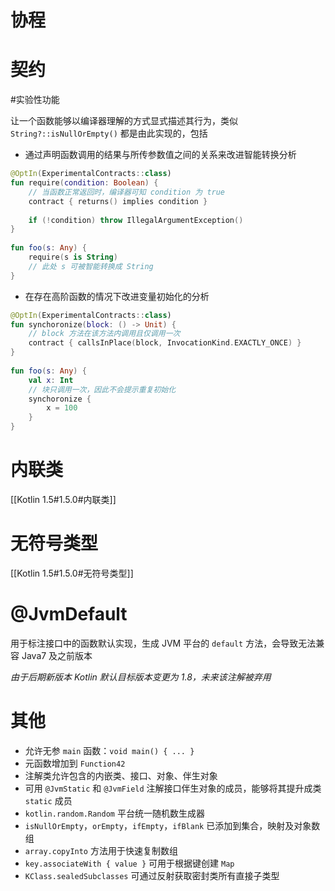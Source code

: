 # 协程

# 契约
#实验性功能 

让一个函数能够以编译器理解的方式显式描述其行为，类似 `String?::isNullOrEmpty()` 都是由此实现的，包括
- 通过声明函数调用的结果与所传参数值之间的关系来改进智能转换分析

```kotlin
@OptIn(ExperimentalContracts::class)  
fun require(condition: Boolean) {  
    // 当函数正常返回时，编译器可知 condition 为 true  
    contract { returns() implies condition }  
  
    if (!condition) throw IllegalArgumentException()  
}  
  
fun foo(s: Any) {  
    require(s is String)  
    // 此处 s 可被智能转换成 String
}
```

- 在存在高阶函数的情况下改进变量初始化的分析

```kotlin
@OptIn(ExperimentalContracts::class)  
fun synchoronize(block: () -> Unit) {  
    // block 方法在该方法内调用且仅调用一次  
    contract { callsInPlace(block, InvocationKind.EXACTLY_ONCE) }  
}  
  
fun foo(s: Any) {  
    val x: Int  
    // 块只调用一次，因此不会提示重复初始化  
    synchoronize {   
        x = 100  
    }  
}
```

# 内联类

[[Kotlin 1.5#1.5.0#内联类]]

# 无符号类型

[[Kotlin 1.5#1.5.0#无符号类型]]

# @JvmDefault

用于标注接口中的函数默认实现，生成 JVM 平台的 `default` 方法，会导致无法兼容 Java7 及之前版本

*由于后期新版本 Kotlin 默认目标版本变更为 1.8，未来该注解被弃用*

# 其他

- 允许无参 `main` 函数：`void main() { ... }`
- 元函数增加到 `Function42`
- 注解类允许包含的内嵌类、接口、对象、伴生对象
- 可用 `@JvmStatic` 和 `@JvmField` 注解接口伴生对象的成员，能够将其提升成类 `static` 成员
- `kotlin.random.Random` 平台统一随机数生成器
- `isNullOrEmpty`，`orEmpty`，`ifEmpty`，`ifBlank` 已添加到集合，映射及对象数组
- `array.copyInto` 方法用于快速复制数组
- `key.associateWith { value }` 可用于根据键创建 `Map`
- `KClass.sealedSubclasses` 可通过反射获取密封类所有直接子类型
